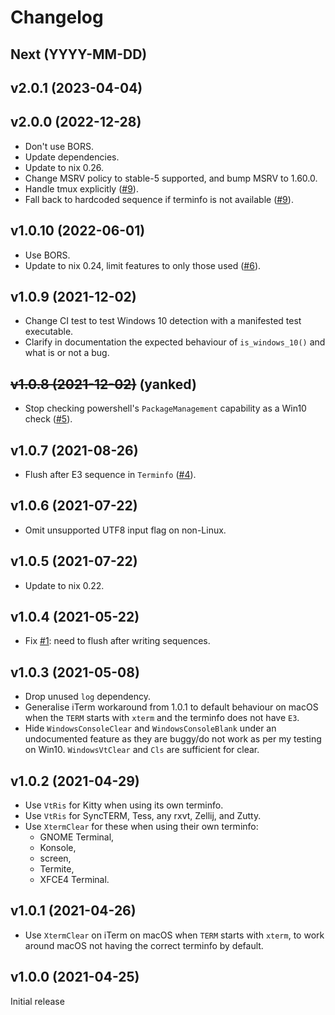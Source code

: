 # Changelog

## Next (YYYY-MM-DD)

## v2.0.1 (2023-04-04)

## v2.0.0 (2022-12-28)

- Don't use BORS.
- Update dependencies.
- Update to nix 0.26.
- Change MSRV policy to stable-5 supported, and bump MSRV to 1.60.0.
- Handle tmux explicitly ([#9](https://github.com/watchexec/clearscreen/pull/9)).
- Fall back to hardcoded sequence if terminfo is not available ([#9](https://github.com/watchexec/clearscreen/pull/9)).

## v1.0.10 (2022-06-01)

- Use BORS.
- Update to nix 0.24, limit features to only those used ([#6](https://github.com/watchexec/clearscreen/pull/6)).

## v1.0.9 (2021-12-02)

- Change CI test to test Windows 10 detection with a manifested test executable.
- Clarify in documentation the expected behaviour of `is_windows_10()` and what is or not a bug.

## ~~v1.0.8 (2021-12-02)~~ (yanked)

- Stop checking powershell's `PackageManagement` capability as a Win10 check
  ([#5](https://github.com/watchexec/clearscreen/issues/5)).

## v1.0.7 (2021-08-26)

- Flush after E3 sequence in `Terminfo` ([#4](https://github.com/watchexec/clearscreen/issues/4)).

## v1.0.6 (2021-07-22)

- Omit unsupported UTF8 input flag on non-Linux.

## v1.0.5 (2021-07-22)

- Update to nix 0.22.

## v1.0.4 (2021-05-22)

- Fix [#1](https://github.com/watchexec/clearscreen/issues/1): need to flush after writing sequences.

## v1.0.3 (2021-05-08)

- Drop unused `log` dependency.
- Generalise iTerm workaround from 1.0.1 to default behaviour on macOS when the `TERM` starts with
  `xterm` and the terminfo does not have `E3`.
- Hide `WindowsConsoleClear` and `WindowsConsoleBlank` under an undocumented feature as they are
  buggy/do not work as per my testing on Win10. `WindowsVtClear` and `Cls` are sufficient for clear.

## v1.0.2 (2021-04-29)

- Use `VtRis` for Kitty when using its own terminfo.
- Use `VtRis` for SyncTERM, Tess, any rxvt, Zellij, and Zutty.
- Use `XtermClear` for these when using their own terminfo:
  - GNOME Terminal,
  - Konsole,
  - screen,
  - Termite,
  - XFCE4 Terminal.

## v1.0.1 (2021-04-26)

- Use `XtermClear` on iTerm on macOS when `TERM` starts with `xterm`, to work around macOS not
  having the correct terminfo by default.

## v1.0.0 (2021-04-25)

Initial release
